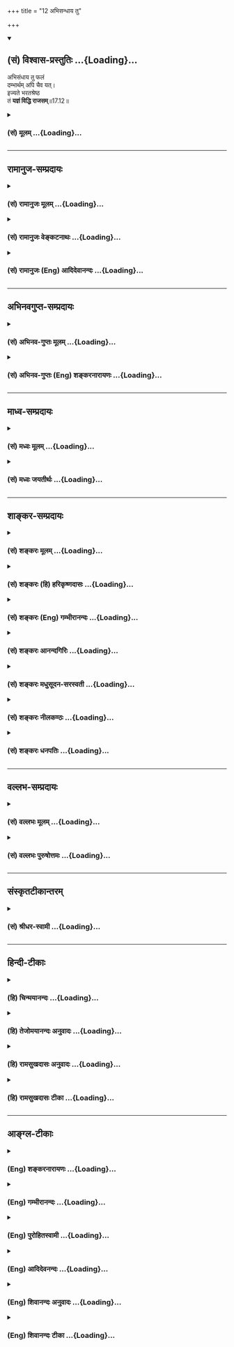 +++
title = "12 अभिसन्धाय तु"

+++
<div class="js_include" newlevelforh1="2" title="(सं) विश्वास-प्रस्तुतिः" unfilled url="/purANam_vaiShNavam/mahAbhAratam/06-bhIShma-parva/03-bhagavad-gItA-parva/saMskRtam/vishvAsa-prastutiH/17_shraddhA-traya-vibhA/12_abhisandhAya_tu.md">
<details open><summary><h2>(सं) विश्वास-प्रस्तुतिः ...{Loading}...</h2></summary>

अभिसंधाय तु फलं  
दम्भार्थम् अपि चैव यत्।  
इज्यते भरतश्रेष्ठ  
तं **यज्ञं विद्धि राजसम्**॥17.12॥
</details>
</div>
<div class="js_include collapsed" newlevelforh1="3" title="(सं) मूलम्" unfilled url="/purANam_vaiShNavam/mahAbhAratam/06-bhIShma-parva/03-bhagavad-gItA-parva/saMskRtam/mUlam/17_shraddhA-traya-vibhA/12_abhisandhAya_tu.md">
<details><summary><h3>(सं) मूलम् ...{Loading}...</h3></summary>

अभिसंधाय तु फलं दम्भार्थमपि चैव यत्।  
इज्यते भरतश्रेष्ठ तं यज्ञं विद्धि राजसम्।।17.12।।
</details>
</div>


_________________
## रामानुज-सम्प्रदायः
<div class="js_include collapsed" newlevelforh1="3" title="(सं) रामानुजः मूलम्" unfilled url="/purANam_vaiShNavam/mahAbhAratam/06-bhIShma-parva/03-bhagavad-gItA-parva/saMskRtam/rAmAnujaH/mUlam/17_shraddhA-traya-vibhA/12_abhisandhAya_tu.md">
<details><summary><h3>(सं) रामानुजः मूलम् ...{Loading}...</h3></summary>

।।17.12।। फलाभिसन्धियुक्तैः दम्भगर्भो यशःफलः च यः यज्ञ **इज्यते; तं यज्ञं
राजसं विद्धि।**

</details>
</div>
<div class="js_include collapsed" newlevelforh1="3" title="(सं) रामानुजः वेङ्कटनाथः" unfilled url="/purANam_vaiShNavam/mahAbhAratam/06-bhIShma-parva/03-bhagavad-gItA-parva/saMskRtam/rAmAnujaH/venkaTanAthaH/17_shraddhA-traya-vibhA/12_abhisandhAya_tu.md">
<details><summary><h3>(सं) रामानुजः वेङ्कटनाथः ...{Loading}...</h3></summary>

  
  
।।17.12।। दम्भहेतुकत्वमिह दम्भार्थशब्देन विवक्षितमित्याह -- दम्भगर्भ इति।
दाम्भिकत्वख्यापनाभिसन्धिरहित इत्यर्थः। केवलं दम्भगर्भस्तु तामसः। अत
ऐहिकामुष्मिकफलसम्भेदमात्रमिह राजसत्वं विवक्षितत्वमित्यभिप्रायेणाऽऽह --
यशःफलश्चेति। दम्भानुसाराद्वा दृष्टैकफलत्वोक्तिः। भरतश्रेष्ठ,इति त्वं तु
सात्त्विकयज्ञाद्यधिकारीत्यभिप्रायः।  
  

</details>
</div>
<div class="js_include collapsed" newlevelforh1="3" title="(सं) रामानुजः (Eng) आदिदेवानन्दः" unfilled url="/purANam_vaiShNavam/mahAbhAratam/06-bhIShma-parva/03-bhagavad-gItA-parva/saMskRtam/rAmAnujaH/english/AdidevAnandaH/17_shraddhA-traya-vibhA/12_abhisandhAya_tu.md">
<details><summary><h3>(सं) रामानुजः (Eng) आदिदेवानन्दः ...{Loading}...</h3></summary>

17.12 That sacrifice, performed to gain fruits, full of ostentation and with fame as its aim, know that sacrifice to be characterised by Rajas.

</details>
</div>


_________________
## अभिनवगुप्त-सम्प्रदायः
<div class="js_include collapsed" newlevelforh1="3" title="(सं) अभिनव-गुप्तः मूलम्" unfilled url="/purANam_vaiShNavam/mahAbhAratam/06-bhIShma-parva/03-bhagavad-gItA-parva/saMskRtam/abhinava-guptaH/mUlam/17_shraddhA-traya-vibhA/12_abhisandhAya_tu.md">
<details><summary><h3>(सं) अभिनव-गुप्तः मूलम् ...{Loading}...</h3></summary>

।।17.11 -- 17.13।। अफलेत्यादि परिचक्षते इत्यन्तम्। मनः समाधाय
निश्चयेनानुसंधाय। दम्भार्थमपीति -- दंभः लोको +++(N लोके )+++ मामेवं -- विधं
जानीयादिति। विधिहीनमिति -- शास्त्रोक्तक्रियाविहीनम्
तदेवासृष्टान्नादिभिर्विशेषणैर्वितन्यते।

</details>
</div>
<div class="js_include collapsed" newlevelforh1="3" title="(सं) अभिनव-गुप्तः (Eng) शङ्करनारायणः" unfilled url="/purANam_vaiShNavam/mahAbhAratam/06-bhIShma-parva/03-bhagavad-gItA-parva/saMskRtam/abhinava-guptaH/english/shankaranArAyaNaH/17_shraddhA-traya-vibhA/12_abhisandhAya_tu.md">
<details><summary><h3>(सं) अभिनव-गुप्तः (Eng) शङ्करनारायणः ...{Loading}...</h3></summary>

17.12 See Comment under 17.13

</details>
</div>


_________________
## माध्व-सम्प्रदायः
<div class="js_include collapsed" newlevelforh1="3" title="(सं) मध्वः मूलम्" unfilled url="/purANam_vaiShNavam/mahAbhAratam/06-bhIShma-parva/03-bhagavad-gItA-parva/saMskRtam/madhvaH/mUlam/17_shraddhA-traya-vibhA/12_abhisandhAya_tu.md">
<details><summary><h3>(सं) मध्वः मूलम् ...{Loading}...</h3></summary>

।।17.12।। Sri Madhvacharya did not comment on this sloka.,

</details>
</div>
<div class="js_include collapsed" newlevelforh1="3" title="(सं) मध्वः जयतीर्थः" unfilled url="/purANam_vaiShNavam/mahAbhAratam/06-bhIShma-parva/03-bhagavad-gItA-parva/saMskRtam/madhvaH/jayatIrthaH/17_shraddhA-traya-vibhA/12_abhisandhAya_tu.md">
<details><summary><h3>(सं) मध्वः जयतीर्थः ...{Loading}...</h3></summary>

।।17.12।। Sri Jayatirtha did not comment on this sloka.  
  

</details>
</div>


_________________
## शाङ्कर-सम्प्रदायः
<div class="js_include collapsed" newlevelforh1="3" title="(सं) शङ्करः मूलम्" unfilled url="/purANam_vaiShNavam/mahAbhAratam/06-bhIShma-parva/03-bhagavad-gItA-parva/saMskRtam/shankaraH/mUlam/17_shraddhA-traya-vibhA/12_abhisandhAya_tu.md">
<details><summary><h3>(सं) शङ्करः मूलम् ...{Loading}...</h3></summary>

।।17.12।। --,**अभिसंधाय** तु उद्दिश्य **फलं दम्भार्थमपि चैव यत् इज्यते
भरतश्रेष्ठ तं यज्ञं विद्धि राजसम्**।।

</details>
</div>
<div class="js_include collapsed" newlevelforh1="3" title="(सं) शङ्करः (हि) हरिकृष्णदासः" unfilled url="/purANam_vaiShNavam/mahAbhAratam/06-bhIShma-parva/03-bhagavad-gItA-parva/saMskRtam/shankaraH/hindI/harikRShNadAsaH/17_shraddhA-traya-vibhA/12_abhisandhAya_tu.md">
<details><summary><h3>(सं) शङ्करः (हि) हरिकृष्णदासः ...{Loading}...</h3></summary>

।।17.12।। हे भरतकुलमें श्रेष्ठ अर्जुन जो यज्ञ फलके उद्देश्यसे और पाखण्ड
करनेके लिये किया जाता है; उस यज्ञको तू राजसी समझ।

</details>
</div>
<div class="js_include collapsed" newlevelforh1="3" title="(सं) शङ्करः (Eng) गम्भीरानन्दः" unfilled url="/purANam_vaiShNavam/mahAbhAratam/06-bhIShma-parva/03-bhagavad-gItA-parva/saMskRtam/shankaraH/english/gambhIrAnandaH/17_shraddhA-traya-vibhA/12_abhisandhAya_tu.md">
<details><summary><h3>(सं) शङ्करः (Eng) गम्भीरानन्दः ...{Loading}...</h3></summary>

17.12 Tu, but; yat, that which; is ijyate, performed; abhisandhaya,
having in view; a phalam, result; api ca, as also; dambhartham, for
ostentation; viddhi, know; tam, that; yajnam, sacrifice; to be rajasam,
done through rajas; bharatasrestha, O greatest among the descendants of
Bharata.

</details>
</div>
<div class="js_include collapsed" newlevelforh1="3" title="(सं) शङ्करः आनन्दगिरिः" unfilled url="/purANam_vaiShNavam/mahAbhAratam/06-bhIShma-parva/03-bhagavad-gItA-parva/saMskRtam/shankaraH/AnandagiriH/17_shraddhA-traya-vibhA/12_abhisandhAya_tu.md">
<details><summary><h3>(सं) शङ्करः आनन्दगिरिः ...{Loading}...</h3></summary>

।।17.12।। राजसं यज्ञं हानार्थं दर्शयति -- **अभिसंधायेति।**
स्वर्गाद्युद्दिश्य धार्मिकत्वख्यापनार्थं च यद्यजनं क्रियते तं यज्ञं रजसा
निर्वृत्तं त्याज्यमवगच्छेत्यर्थः।

</details>
</div>
<div class="js_include collapsed" newlevelforh1="3" title="(सं) शङ्करः मधुसूदन-सरस्वती" unfilled url="/purANam_vaiShNavam/mahAbhAratam/06-bhIShma-parva/03-bhagavad-gItA-parva/saMskRtam/shankaraH/madhusUdana-sarasvatI/17_shraddhA-traya-vibhA/12_abhisandhAya_tu.md">
<details><summary><h3>(सं) शङ्करः मधुसूदन-सरस्वती ...{Loading}...</h3></summary>

।।17.12।। अभिसंधायेति। फलं काम्यं स्वर्गाद्यभिसंधायोद्दिश्य
नत्वन्तःकरणशुद्धिं। तुर्नित्यप्रयोगवैलक्षण्यसूचनार्थः। दम्भो लोके
धार्मिकत्वख्यापनं तदर्थमपि चैवेति विकल्पसमुच्चयाभ्यां
त्रैविध्यसूचनार्थौ। पारलौकिकं फलमभिसंधायैव दम्भार्थत्वेऽपि
पारलौकिकफलानभिसंधानेऽपि दम्भार्थमेवेति विकल्पेन द्वौ पक्षौ।
पारलौकिकफलार्थमप्यैहिकलौकिकदम्भार्थमपीति समुच्चयेनैकः पक्षः।
एवं,दृष्टादृष्टफलाभिसन्धिनान्तःकरणशुद्धिमनुद्दिश्य यदिज्यते यथाशास्त्रं
यो यज्ञोऽनुष्ठीयते तं यज्ञं राजसं विद्धि,हानाय। हे भरतश्रेष्ठेति
योग्यत्वसूचनम्।

</details>
</div>
<div class="js_include collapsed" newlevelforh1="3" title="(सं) शङ्करः नीलकण्ठः" unfilled url="/purANam_vaiShNavam/mahAbhAratam/06-bhIShma-parva/03-bhagavad-gItA-parva/saMskRtam/shankaraH/nIlakaNThaH/17_shraddhA-traya-vibhA/12_abhisandhAya_tu.md">
<details><summary><h3>(सं) शङ्करः नीलकण्ठः ...{Loading}...</h3></summary>

।।17.12।। राजसं यज्ञमाह -- **अभिसंधायेति।** विधिहीनं
शास्त्रोक्तविधिहीनम्। असृष्टं न दत्तमन्नं यस्मिन् तं असृष्टान्नम्।

</details>
</div>
<div class="js_include collapsed" newlevelforh1="3" title="(सं) शङ्करः धनपतिः" unfilled url="/purANam_vaiShNavam/mahAbhAratam/06-bhIShma-parva/03-bhagavad-gItA-parva/saMskRtam/shankaraH/dhanapatiH/17_shraddhA-traya-vibhA/12_abhisandhAya_tu.md">
<details><summary><h3>(सं) शङ्करः धनपतिः ...{Loading}...</h3></summary>

।।17.12।। राजसं यज्ञं ज्ञापयति -- अभिसंधाय तु फलं स्वर्गादिफलमुद्दिश्य
दम्भार्थमपि चैव इह धार्मिकत्वख्यापनार्थं च यदिज्यते यद्यजनं क्रियते तं
यज्ञं राजसं रजसा निवृत्तं परिहरणार्थ विद्धि जानिहि। भरतश्रेष्ठेति
संबोधयन् राजसयज्ञे तव योग्यता नास्तीति सूचयति।

</details>
</div>


_________________
## वल्लभ-सम्प्रदायः
<div class="js_include collapsed" newlevelforh1="3" title="(सं) वल्लभः मूलम्" unfilled url="/purANam_vaiShNavam/mahAbhAratam/06-bhIShma-parva/03-bhagavad-gItA-parva/saMskRtam/vallabhaH/mUlam/17_shraddhA-traya-vibhA/12_abhisandhAya_tu.md">
<details><summary><h3>(सं) वल्लभः मूलम् ...{Loading}...</h3></summary>

।।17.12।। Sri Vallabhacharya did not comment on this sloka.  
  

</details>
</div>
<div class="js_include collapsed" newlevelforh1="3" title="(सं) वल्लभः पुरुषोत्तमः" unfilled url="/purANam_vaiShNavam/mahAbhAratam/06-bhIShma-parva/03-bhagavad-gItA-parva/saMskRtam/vallabhaH/puruShottamaH/17_shraddhA-traya-vibhA/12_abhisandhAya_tu.md">
<details><summary><h3>(सं) वल्लभः पुरुषोत्तमः ...{Loading}...</h3></summary>

  
  
।।17.12।। राजसमाह -- अभिसन्धायेति। तु पुनः फलं स्वर्गादिकमभिसन्धाय
उद्दिश्य दम्भार्थं लोके स्वख्यापनार्थं चाप्येव यत्तु इज्यतेऽनुष्ठीयते तं
यज्ञं राजसं विद्धि। तत्कर्त्तारश्च राजसा ज्ञेयाः।  
  

</details>
</div>


_________________
## संस्कृतटीकान्तरम्
<div class="js_include collapsed" newlevelforh1="3" title="(सं) श्रीधर-स्वामी" unfilled url="/purANam_vaiShNavam/mahAbhAratam/06-bhIShma-parva/03-bhagavad-gItA-parva/saMskRtam/shrIdhara-svAmI/17_shraddhA-traya-vibhA/12_abhisandhAya_tu.md">
<details><summary><h3>(सं) श्रीधर-स्वामी ...{Loading}...</h3></summary>

।।17.12।। राजसं यज्ञमाह **-- अभिसंधायेति।** फलमभिसंधायोद्दिश्य
यस्त्विज्यते यज्ञः क्रियते; दम्भार्थं स्वमहत्त्वख्यापनार्थं; यज्ञं राजसं
विद्धि।

</details>
</div>


_________________
## हिन्दी-टीकाः
<div class="js_include collapsed" newlevelforh1="3" title="(हि) चिन्मयानन्दः" unfilled url="/purANam_vaiShNavam/mahAbhAratam/06-bhIShma-parva/03-bhagavad-gItA-parva/hindI/chinmayAnandaH/17_shraddhA-traya-vibhA/12_abhisandhAya_tu.md">
<details><summary><h3>(हि) चिन्मयानन्दः ...{Loading}...</h3></summary>

।।17.12।। कामना तो रजोगुण का लक्षण ही है। अत; रजोगुणी लोग जो भी कर्म
करते हैं; स्वभावत कामना से ही प्रेरित होते हैं। फलासक्त पुरुष को सदैव यह
चिन्ता लगी रहती है कि उसे इच्छित फल मिलेगा अथवा नहीं। इस प्रकार वह
विभिन्न कल्पनाएं करके भयभीत होता रहता है। अनेक रजोगुणी व्यक्ति केवल अपने
ज्ञान या धन का प्रदर्शन करने के लिए यज्ञ कर्म करते हैं। उसके अनुष्ठान
में उनका कोई अन्य विशेष प्रयोजन नहीं होता है। ऐसे दम्भपूर्वक किये गये
कर्म सात्त्विक कर्म नहीं कहलाते; और न ही ऐसे कर्मों से मनशान्ति एवं
प्रसन्नता का पुरस्कार प्राप्त हो सकता है। ये राजस यज्ञ हैं।

</details>
</div>
<div class="js_include collapsed" newlevelforh1="3" title="(हि) तेजोमयानन्दः अनुवादः" unfilled url="/purANam_vaiShNavam/mahAbhAratam/06-bhIShma-parva/03-bhagavad-gItA-parva/hindI/tejomayAnandaH/anuvAdaH/17_shraddhA-traya-vibhA/12_abhisandhAya_tu.md">
<details><summary><h3>(हि) तेजोमयानन्दः अनुवादः ...{Loading}...</h3></summary>

।।17.12।। हे भरतश्रेष्ठ अर्जुन ! जो यज्ञ दम्भ के लिए तथा फल की आकांक्षा
रख कर किया जाता है, उस यज्ञ को तुम राजस समझो।।

</details>
</div>
<div class="js_include collapsed" newlevelforh1="3" title="(हि) रामसुखदासः अनुवादः" unfilled url="/purANam_vaiShNavam/mahAbhAratam/06-bhIShma-parva/03-bhagavad-gItA-parva/hindI/rAmasukhadAsaH/anuvAdaH/17_shraddhA-traya-vibhA/12_abhisandhAya_tu.md">
<details><summary><h3>(हि) रामसुखदासः अनुवादः ...{Loading}...</h3></summary>

।।17.12।। परन्तु हे भरतश्रेष्ठ अर्जुन ! जो यज्ञ फलकी इच्छाको लेकर अथवा
दम्भ-(दिखावटीपन-) के लिये भी किया जाता है, उसको तुम राजस समझो।

</details>
</div>
<div class="js_include collapsed" newlevelforh1="3" title="(हि) रामसुखदासः टीका" unfilled url="/purANam_vaiShNavam/mahAbhAratam/06-bhIShma-parva/03-bhagavad-gItA-parva/hindI/rAmasukhadAsaH/TIkA/17_shraddhA-traya-vibhA/12_abhisandhAya_tu.md">
<details><summary><h3>(हि) रामसुखदासः टीका ...{Loading}...</h3></summary>

।।17.12।।***व्याख्या --***  **अभिसन्धाय तु फलम् --** फल अर्थात् इष्टकी
प्राप्ति और अनिष्टकी निवृत्तिकी कामना रखकर जो यज्ञ किया जाता है; वह राजस
हो जाता है। इस लोकमें हमें धनवैभव मिले स्त्रीपुत्र; परिवार अच्छा मिले
नौकरचाकर; गायभैंस आदि भी हमारे अनुकूल मिलें हमारा शरीर नीरोग रहे हमारा
आदरसत्कार; मानबड़ाई; प्रसिद्धि हो जाय तथा मरनेके बाद भी हमें स्वर्गादि
लोकोंके दिव्य भोग मिलें आदि इष्टकी प्राप्तिकी कामनाएँ हैं। हमारे वैरी
नष्ट हो जायँ संसारमें हमारा अपमान; बेइज्जती; तिरस्कार आदि कभी न हो हमारे
प्रतिकूल परिस्थिति कभी आये ही नहीं आदि अनिष्टकी निवृत्तिकी कामनाएँ
हैं।  
  
**दम्भार्थमपि चैव यत् --** लोग हमें भीतरसे सद्गुणी; सदाचारी; संयमी;
तपस्वी; दानी; धर्मात्मा; याज्ञिक आदि समझें; जिससे संसारमें हमारी
प्रसिद्धि हो जाय -- ऐसे दिखावटीपनेको लेकर जो यज्ञ किया जाता है; वह राजस
कहलाता है। इस प्रकारके दिखावटी यज्ञ करनेवालोंमें **यक्ष्ये दास्यामि**
(16। 15) और **यजन्ते नामयज्ञैस्ते** (16। 17) आदि सभी बातें विशेषतासे आ
जाती हैं।**इज्यते भरतश्रेष्ठ तं यज्ञं विद्धि राजसम् --** इस प्रकार फलकी
कामना और दम्भ(दिखावटीपन) को लेकर जो यज्ञ किया जाता है; वह राजस हो जाता
है। जो यज्ञ कामनापूर्तिके लिये किया जाता है; उसमें शास्त्रविधिकी मुख्यता
रहती है। कारण कि यज्ञकी विधि और क्रियामें यदि किसी प्रकारकी कमी रहेगी;
तो उससे प्राप्त होनेवाले फलमें भी कमी आ जायगी। इसी प्रकार यदि यज्ञकी
विधि और क्रियामें विपरीत बात आ जायगी; तो उसका फल भी विपरीत हो जायगा
अर्थात् वह यज्ञ सिद्धि न देकर उलटे यज्ञकर्ताके लिये घातक हो जायगा। परन्तु
जो यज्ञ केवल दिखावटीपनके लिये किया जाता है; उसमें शास्त्रविधिकी परवाह
नहीं होती। यहाँ **विद्धि** क्रिया देनेका तात्पर्य है कि हे अर्जुन
सांसारिक राग (कामना) ही जन्ममरणका कारण है। अतः इस विषयमें तेरेको विशेष
सावधान रहना है।

</details>
</div>


_________________
## आङ्ग्ल-टीकाः
<div class="js_include collapsed" newlevelforh1="3" title="(Eng) शङ्करनारायणः" unfilled url="/purANam_vaiShNavam/mahAbhAratam/06-bhIShma-parva/03-bhagavad-gItA-parva/english/shankaranArAyaNaH/17_shraddhA-traya-vibhA/12_abhisandhAya_tu.md">
<details><summary><h3>(Eng) शङ्करनारायणः ...{Loading}...</h3></summary>

17.12. What is offered aiming at fruit and also only for the sake of display-know that sacrifice to be of the Rajas (Strand) and to be transitary and impermanent.

</details>
</div>
<div class="js_include collapsed" newlevelforh1="3" title="(Eng) गम्भीरानन्दः" unfilled url="/purANam_vaiShNavam/mahAbhAratam/06-bhIShma-parva/03-bhagavad-gItA-parva/english/gambhIrAnandaH/17_shraddhA-traya-vibhA/12_abhisandhAya_tu.md">
<details><summary><h3>(Eng) गम्भीरानन्दः ...{Loading}...</h3></summary>

17.12 But that sacrifice which is performed having in veiw a result, as also for ostentation,-know that sacrifice to be done through rajas, O greatest among the descendants of Bharata.

</details>
</div>
<div class="js_include collapsed" newlevelforh1="3" title="(Eng) पुरोहितस्वामी" unfilled url="/purANam_vaiShNavam/mahAbhAratam/06-bhIShma-parva/03-bhagavad-gItA-parva/english/purohitasvAmI/17_shraddhA-traya-vibhA/12_abhisandhAya_tu.md">
<details><summary><h3>(Eng) पुरोहितस्वामी ...{Loading}...</h3></summary>

17.12 Sacrifice which is performed for the sake of its results, or for self-glorification - that, O best of Aryans, is the product of Passion.

</details>
</div>
<div class="js_include collapsed" newlevelforh1="3" title="(Eng) आदिदेवनन्दः" unfilled url="/purANam_vaiShNavam/mahAbhAratam/06-bhIShma-parva/03-bhagavad-gItA-parva/english/AdidevanandaH/17_shraddhA-traya-vibhA/12_abhisandhAya_tu.md">
<details><summary><h3>(Eng) आदिदेवनन्दः ...{Loading}...</h3></summary>

17.12 But that sacrifice which is offered with the fruit in view and for the sake of ostentation, know it, O Arjuna, to be Rajasika.

</details>
</div>
<div class="js_include collapsed" newlevelforh1="3" title="(Eng) शिवानन्दः अनुवादः" unfilled url="/purANam_vaiShNavam/mahAbhAratam/06-bhIShma-parva/03-bhagavad-gItA-parva/english/shivAnandaH/anuvAdaH/17_shraddhA-traya-vibhA/12_abhisandhAya_tu.md">
<details><summary><h3>(Eng) शिवानन्दः अनुवादः ...{Loading}...</h3></summary>

17.12 The sacrifice which is offered, O Arjuna, seeking a reward and for ostentation, know thou that to be a Rajasic Yajna.

</details>
</div>
<div class="js_include collapsed" newlevelforh1="3" title="(Eng) शिवानन्दः टीका" unfilled url="/purANam_vaiShNavam/mahAbhAratam/06-bhIShma-parva/03-bhagavad-gItA-parva/english/shivAnandaH/TIkA/17_shraddhA-traya-vibhA/12_abhisandhAya_tu.md">
<details><summary><h3>(Eng) शिवानन्दः टीका ...{Loading}...</h3></summary>

17.12 अभिसंधाय seeking for; तु indeed; फलम् fruit; दम्भार्थम् for ostentation; अपि also; च and; एव even; यत् which; इज्यते is offered;
भरतश्रेष्ठ O best of the Bharatas; तम् that; यज्ञम् sacrifice; विद्धि
know; राजसम् Rajasic.Commentary If anyone performs a sacrifice in order to obtain; heaven; son; wealth; or name and fame; then it is a sacrifice of a Rajasic nature. The performer of this kind of sacrifice has the motive of increasing his own importance; for popularising his own name in the world; for gaining some reward; for showing himself off as a great; pious and learned man; for making an exhibition of his riches for his own glorificaion. He has no aspiration for attaining the knowledge of the Self.

</details>
</div>
